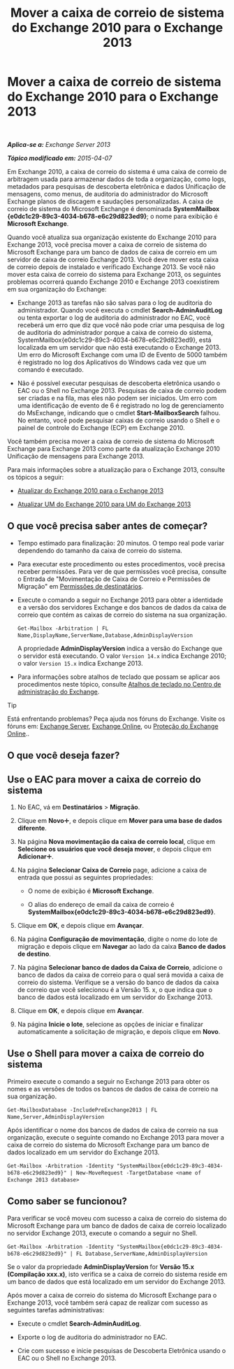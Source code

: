 ﻿---
title: 'Mover a caixa de correio de sistema do Exchange 2010 para o Exchange 2013'
TOCTitle: Mover a caixa de correio de sistema do Exchange 2010 para o Exchange 2013
ms:assetid: a3b03c4e-0bc7-41a2-885c-e9cac37566c8
ms:mtpsurl: https://technet.microsoft.com/pt-br/library/Dn249849(v=EXCHG.150)
ms:contentKeyID: 54913446
ms.date: 05/22/2018
mtps_version: v=EXCHG.150
ms.translationtype: MT
---

# Mover a caixa de correio de sistema do Exchange 2010 para o Exchange 2013

 

_**Aplica-se a:** Exchange Server 2013_

_**Tópico modificado em:** 2015-04-07_

Em Exchange 2010, a caixa de correio do sistema é uma caixa de correio de arbitragem usada para armazenar dados de toda a organização, como logs, metadados para pesquisas de descoberta eletrônica e dados Unificação de mensagens, como menus, de auditoria do administrador do Microsoft Exchange planos de discagem e saudações personalizadas. A caixa de correio de sistema do Microsoft Exchange é denominada **SystemMailbox {e0dc1c29-89c3-4034-b678-e6c29d823ed9}**; o nome para exibição é **Microsoft Exchange**.

Quando você atualiza sua organização existente do Exchange 2010 para Exchange 2013, você precisa mover a caixa de correio de sistema do Microsoft Exchange para um banco de dados de caixa de correio em um servidor de caixa de correio Exchange 2013. Você deve mover esta caixa de correio depois de instalado e verificado Exchange 2013. Se você não mover esta caixa de correio do sistema para Exchange 2013, os seguintes problemas ocorrerá quando Exchange 2010 e Exchange 2013 coexistirem em sua organização do Exchange:

  - Exchange 2013 as tarefas não são salvas para o log de auditoria do administrador. Quando você executa o cmdlet **Search-AdminAuditLog** ou tenta exportar o log de auditoria do administrador no EAC, você receberá um erro que diz que você não pode criar uma pesquisa de log de auditoria do administrador porque a caixa de correio do sistema, SystemMailbox{e0dc1c29-89c3-4034-b678-e6c29d823ed9}, está localizada em um servidor que não está executando o Exchange 2013. Um erro do Microsoft Exchange com uma ID de Evento de 5000 também é registrado no log dos Aplicativos do Windows cada vez que um comando é executado.

  - Não é possível executar pesquisas de descoberta eletrônica usando o EAC ou o Shell no Exchange 2013. Pesquisas de caixa de correio podem ser criadas e na fila, mas eles não podem ser iniciados. Um erro com uma identificação de evento de 6 é registrado no log de gerenciamento do MsExchange, indicando que o cmdlet **Start-MailboxSearch** falhou. No entanto, você pode pesquisar caixas de correio usando o Shell e o painel de controle do Exchange (ECP) em Exchange 2010.

Você também precisa mover a caixa de correio de sistema do Microsoft Exchange para Exchange 2013 como parte da atualização Exchange 2010 Unificação de mensagens para Exchange 2013.

Para mais informações sobre a atualização para o Exchange 2013, consulte os tópicos a seguir:

  - [Atualizar do Exchange 2010 para o Exchange 2013](upgrade-from-exchange-2010-to-exchange-2013-exchange-2013-help.md)

  - [Atualizar UM do Exchange 2010 para UM do Exchange 2013](upgrade-exchange-2010-um-to-exchange-2013-um-exchange-2013-help.md)

## O que você precisa saber antes de começar?

  - Tempo estimado para finalização: 20 minutos. O tempo real pode variar dependendo do tamanho da caixa de correio do sistema.

  - Para executar este procedimento ou estes procedimentos, você precisa receber permissões. Para ver de que permissões você precisa, consulte o Entrada de "Movimentação de Caixa de Correio e Permissões de Migração" em [Permissões de destinatários](recipients-permissions-exchange-2013-help.md).

  - Execute o comando a seguir no Exchange 2013 para obter a identidade e a versão dos servidores Exchange e dos bancos de dados da caixa de correio que contém as caixas de correio do sistema na sua organização.
    
        Get-Mailbox -Arbitration | FL Name,DisplayName,ServerName,Database,AdminDisplayVersion
    
    A propriedade **AdminDisplayVersion** indica a versão do Exchange que o servidor está executando. O valor `Version 14.x` indica Exchange 2010; o valor `Version 15.x` indica Exchange 2013.

  - Para informações sobre atalhos de teclado que possam se aplicar aos procedimentos neste tópico, consulte [Atalhos de teclado no Centro de administração do Exchange](keyboard-shortcuts-in-the-exchange-admin-center-exchange-online-protection-help.md).


> [!TIP]
> Está enfrentando problemas? Peça ajuda nos fóruns do Exchange. Visite os fóruns em: <A href="https://go.microsoft.com/fwlink/p/?linkid=60612">Exchange Server</A>, <A href="https://go.microsoft.com/fwlink/p/?linkid=267542">Exchange Online</A>, ou <A href="https://go.microsoft.com/fwlink/p/?linkid=285351">Proteção do Exchange Online</A>..



## O que você deseja fazer?

## Use o EAC para mover a caixa de correio do sistema

1.  No EAC, vá em **Destinatários** \> **Migração**.

2.  Clique em **Novo**![Ícone Adicionar](images/JJ218640.c1e75329-d6d7-4073-a27d-498590bbb558(EXCHG.150).gif "Ícone Adicionar"), e depois clique em **Mover para uma base de dados diferente**.

3.  Na página **Nova movimentação da caixa de correio local**, clique em **Selecione os usuários que você deseja mover**, e depois clique em **Adicionar**![Ícone Adicionar](images/JJ218640.c1e75329-d6d7-4073-a27d-498590bbb558(EXCHG.150).gif "Ícone Adicionar").

4.  Na página **Selecionar Caixa de Correio** page, adicione a caixa de entrada que possui as seguintes propriedades:
    
      - O nome de exibição é **Microsoft Exchange**.
    
      - O alias do endereço de email da caixa de correio é **SystemMailbox{e0dc1c29-89c3-4034-b678-e6c29d823ed9}**.

5.  Clique em **OK**, e depois clique em **Avançar**.

6.  Na página **Configuração de movimentação**, digite o nome do lote de migração e depois clique em **Navegar** ao lado da caixa **Banco de dados de destino**.

7.  Na página **Selecionar banco de dados da Caixa de Correio**, adicione o banco de dados da caixa de correio para o qual será movida a caixa de correio do sistema. Verifique se a versão do banco de dados da caixa de correio que você selecionou é a Versão 15. x, o que indica que o banco de dados está localizado em um servidor do Exchange 2013.

8.  Clique em **OK**, e depois clique em **Avançar**.

9.  Na página **Inicie o lote**, selecione as opções de iniciar e finalizar automaticamente a solicitação de migração, e depois clique em **Novo**.

## Use o Shell para mover a caixa de correio do sistema

Primeiro execute o comando a seguir no Exchange 2013 para obter os nomes e as versões de todos os bancos de dados de caixa de correio na sua organização.

    Get-MailboxDatabase -IncludePreExchange2013 | FL Name,Server,AdminDisplayVersion

Após identificar o nome dos bancos de dados de caixa de correio na sua organização, execute o seguinte comando no Exchange 2013 para mover a caixa de correio do sistema do Microsoft Exchange para um banco de dados localizado em um servidor do Exchange 2013.

    Get-Mailbox -Arbitration -Identity "SystemMailbox{e0dc1c29-89c3-4034-b678-e6c29d823ed9}" | New-MoveRequest -TargetDatabase <name of Exchange 2013 database>

## Como saber se funcionou?

Para verificar se você moveu com sucesso a caixa de correio do sistema do Microsoft Exchange para um banco de dados de caixa de correio localizado no servidor Exchange 2013, execute o comando a seguir no Shell.

    Get-Mailbox -Arbitration -Identity "SystemMailbox{e0dc1c29-89c3-4034-b678-e6c29d823ed9}" | FL Database,ServerName,AdminDisplayVersion

Se o valor da propriedade **AdminDisplayVersion** for **Versão 15.x (Compilação xxx.x)**, isto verifica se a caixa de correio do sistema reside em um banco de dados que está localizado em um servidor do Exchange 2013.

Após mover a caixa de correio do sistema do Microsoft Exchange para o Exchange 2013, você também será capaz de realizar com sucesso as seguintes tarefas administrativas:

  - Execute o cmdlet **Search-AdminAuditLog**.

  - Exporte o log de auditoria do administrador no EAC.

  - Crie com sucesso e inicie pesquisas de Descoberta Eletrônica usando o EAC ou o Shell no Exchange 2013.


